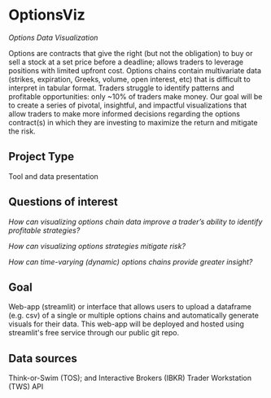 # OptionsViz

<!-- ![Build/Test Workflow](https://github.com/UWDATA515/ci_example/actions/workflows/build_test.yml/badge.svg)
[![Coverage Status](https://coveralls.io/repos/github/UWDATA515/ci_example/badge.svg?branch=main)](https://coveralls.io/github/UWDATA515/ci_example?branch=main) -->

*Options Data Visualization*

Options are contracts that give the right (but not the obligation) to buy or sell a stock at a set price before a deadline; allows traders to leverage positions with limited upfront cost. Options chains contain multivariate data (strikes, expiration, Greeks, volume, open interest, etc) that is difficult to interpret in tabular format.  Traders struggle to identify patterns and profitable opportunities: only ~10% of traders make money. Our goal will be to create a series of pivotal, insightful, and impactful visualizations that allow traders to make more informed decisions regarding the options contract(s) in which they are investing to maximize the return and mitigate the risk.

## Project Type

Tool and data presentation

## Questions of interest

*How can visualizing options chain data improve a trader’s ability to identify profitable strategies?*

*How can visualizing options strategies mitigate risk?*

*How can time-varying (dynamic) options chains provide greater insight?*

## Goal 

Web-app (streamlit) or interface that allows users to upload a dataframe (e.g. csv) of a single or multiple options chains and automatically generate visuals for their data. This web-app will be deployed and hosted using streamlit's free service through our public git repo.

## Data sources

Think-or-Swim (TOS); and Interactive Brokers (IBKR) Trader Workstation (TWS) API
